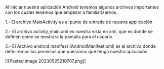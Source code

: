 
Al iniciar nuestra aplicación Android tenemos algunos archivos importantes con los cuales tenemos que empezar a familiarizarnos.

1.- El archivo MainActivity es el punto de entrada de nuestra applicación.

2.- El archivo activity_main.xml es nuestra vista en xml, que es donde se definen como se mostrara la pantalla para el usuario.

3.- El Archivo android manifest (AndroidManifest.xml) es el archivo donde definiremos los permisos que queramos que tenga nuestra aplicación.

![[Pasted image 20230525210707.png]]

